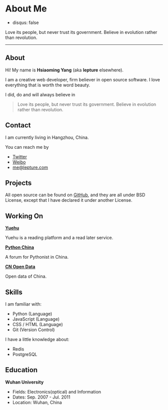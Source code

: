 # About Me

- disqus: false

Love its people, but never trust its government. Believe in evolution rather than revolution.

---------

## About

Hi! My name is **Hsiaoming Yang** (aka **lepture** elsewhere).

I am a creative web developer, firm believer in open source software.
I love everything that is worth the word beauty.

I did, do and will always believe in

> Love its people, but never trust its government.
> Believe in evolution rather than revolution.

## Contact

I am currently living in Hangzhou, China.

You can reach me by

- [Twitter](https://twitter.com/lepture)
- [Weibo](http://weibo.com/lepture)
- <me@lepture.com>


## Projects

All open source can be found on [GitHub](https://github.com/lepture),
and they are all under BSD License, except that I have declared it under
another License.

## Working On

**[Yuehu](http://yuehu.io)**

Yuehu is a reading platform and a read later service.


**[Python China](http://python-china.org)**

A forum for Pythonist in China.


**[CN Open Data](https://github.com/cn)**

Open data of China.


## Skills

I am familiar with:

- Python (Language)
- JavaScript (Language)
- CSS / HTML (Language)
- Git (Version Control)

I have a little knowledge about:

- Redis
- PostgreSQL


## Education

**Wuhan University**

- Fields: Electronics(optical) and Information
- Dates: Sep. 2007 - Jul. 2011
- Location: Wuhan, China
